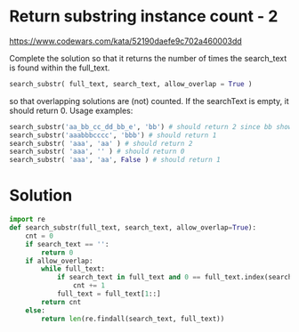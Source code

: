 # Return substring instance count - 2

https://www.codewars.com/kata/52190daefe9c702a460003dd

Complete the solution so that it returns the number of times the search_text is found within the full_text.

```python
search_substr( full_text, search_text, allow_overlap = True )
```

so that overlapping solutions are (not) counted. If the searchText is empty, it should return 0. Usage examples:

```python
search_substr('aa_bb_cc_dd_bb_e', 'bb') # should return 2 since bb shows up twice
search_substr('aaabbbcccc', 'bbb') # should return 1
search_substr( 'aaa', 'aa' ) # should return 2
search_substr( 'aaa', '' ) # should return 0
search_substr( 'aaa', 'aa', False ) # should return 1
```

# Solution

```python
import re
def search_substr(full_text, search_text, allow_overlap=True):
    cnt = 0
    if search_text == '':
        return 0
    if allow_overlap:
        while full_text:
            if search_text in full_text and 0 == full_text.index(search_text):
                cnt += 1
            full_text = full_text[1::]
        return cnt
    else:
        return len(re.findall(search_text, full_text))
```